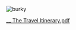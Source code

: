 
![burky](https://github.com/user-attachments/assets/de70f6c9-45de-4055-b77a-db300ba46542)


[__ The Travel Itinerary.pdf](https://github.com/user-attachments/files/17934347/__.The.Travel.Itinerary.pdf)
